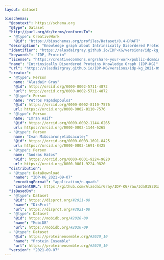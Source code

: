 ```yaml
---
layout: dataset

bioschemas:
  "@context": https://schema.org
  "@type": Dataset
  "http://purl.org/dc/terms/conformsTo":
  - "@type": CreativeWork
    "@id": "https://bioschemas.org/profiles/Dataset/0.4-DRAFT"
  "description": "Knowledge graph about Intrinsically Disordered Proteins generated from Bioschemas markup embedded within DisProt, MobiDB, and ProteinEnsemble."
  "identifier": "https://alasdairgray.github.io/IDP-KG/versions/idp-kg_2021-09-07"
  "keywords": "IDP, Protein"
  "license": "https://creativecommons.org/share-your-work/public-domain/cc0/"
  "name": "Intrinsically Disordered Proteins Knowledge Graph (IDP-KG)"
  "url": "https://alasdairgray.github.io/IDP-KG/versions/idp-kg_2021-09-07"
  "creator":
  - "@type": Person
    name: "Alasdair Gray"
    "@id": http://orcid.org/0000-0002-5711-4872
    "url": http://orcid.org/0000-0002-5711-4872
  - "@type": Person
    name: "Petros Papadopoulos"
    "@id": https://orcid.org/0000-0002-8110-7576
    url: https://orcid.org/0000-0002-8110-7576
  - "@type": Person
    name: "Imran Asif"
    "@id": https://orcid.org/0000-0002-1144-6265
    url: https://orcid.org/0000-0002-1144-6265
  - "@type": Person
    name: "Ivan Mi&ccaron;eti&cacute;"
    "@id": https://orcid.org/0000-0003-1691-8425
    url: https://orcid.org/0000-0003-1691-8425
  - "@type": Person
    name: "Andras Hatos"
    "@id": https://orcid.org/0000-0001-9224-9820
    url: https://orcid.org/0000-0001-9224-9820
  "distribution":
  - "@type": DataDownload
    "name": "IDP-KG_2021-09-07"
    "encodingFormat": "application/n-quads"
    "contentURL": https://github.com/AlasdairGray/IDP-KG/raw/3da018201aed565dee2d010172886cb2e7af5d96/notebooks/IDPKG-Full.nq
  "isBasedOn":
  - "@type": Dataset
    "@id": https://disprot.org/#2021-08
    "name": "DisProt"
    "url": https://disprot.org/#2021-08
  - "@type": Dataset
    "@id": https://mobidb.org/#2020-09
    "name": "MobiDB"
    "url": https://mobidb.org/#2020-09
  - "@type": Dataset
    "@id": https://proteinensemble.org/#2020_10
    "name": "Protein Ensemble"
    "url": https://proteinensemble.org/#2020_10
  "version": "2021-09-07"
---
```

